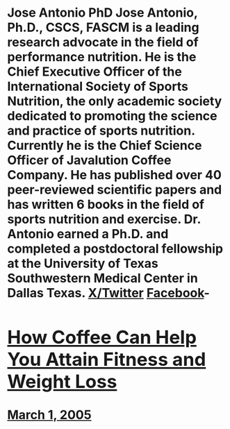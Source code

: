 # Jose Antonio PhD Jose Antonio, Ph.D., CSCS, FASCM is a leading research advocate in the field of performance nutrition. He is the Chief Executive Officer of the International Society of Sports Nutrition, the only academic society dedicated to promoting the science and practice of sports nutrition. Currently he is the Chief Science Officer of Javalution Coffee Company. He has published over 40 peer-reviewed scientific papers and has written 6 books in the field of sports nutrition and exercise. Dr. Antonio earned a Ph.D. and completed a postdoctoral fellowship at the University of Texas Southwestern Medical Center in Dallas Texas. [X/Twitter](https://x.com/drjoseantonio) [Facebook](https://www.facebook.com/JoseAntonioPhD)- [<h2>How Coffee Can Help You Attain Fitness and Weight Loss</h2>March 1, 2005](https://ineedcoffee.com/how-coffee-can-help-you-attain-fitness-and-weight-loss/)